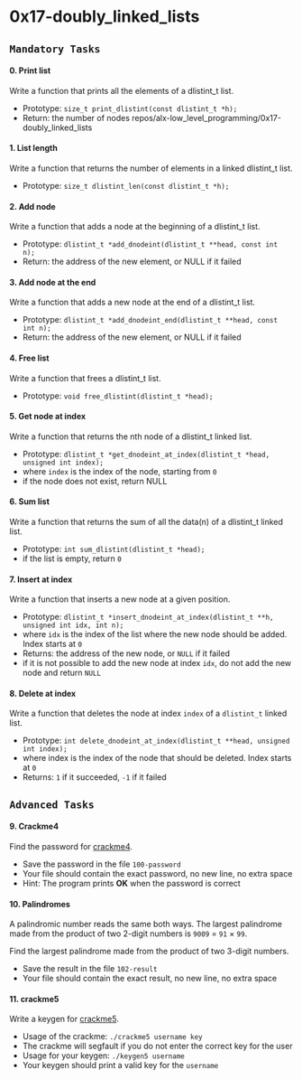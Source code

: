 # 0x17-doubly_linked_lists

## __`Mandatory Tasks`__

#### __0. Print list__
Write a function that prints all the elements of a dlistint_t list.
* Prototype: ```size_t print_dlistint(const dlistint_t *h);```
* Return: the number of nodes
repos/alx-low_level_programming/0x17-doubly_linked_lists
#### __1. List length__
Write a function that returns the number of elements in a linked dlistint_t list.
* Prototype: ```size_t dlistint_len(const dlistint_t *h);```

#### __2. Add node__
Write a function that adds a node at the beginning of a dlistint_t list.
* Prototype: ```dlistint_t *add_dnodeint(dlistint_t **head, const int n);```
* Return: the address of the new element, or NULL if it failed

#### __3. Add node at the end__
Write a function that adds a new node at the end of a dlistint_t list.
* Prototype: ```dlistint_t *add_dnodeint_end(dlistint_t **head, const int n);```
* Return: the address of the new element, or NULL if it failed

#### __4. Free list__
Write a function that frees a dlistint_t list.
* Prototype: ```void free_dlistint(dlistint_t *head);```

#### __5. Get node at index__
Write a function that returns the nth node of a dlistint_t linked list.
* Prototype: ```dlistint_t *get_dnodeint_at_index(dlistint_t *head, unsigned int index);```
* where ```index``` is the index of the node, starting from ```0```
* if the node does not exist, return NULL

#### __6. Sum list__
Write a function that returns the sum of all the data(n) of a dlistint_t linked list.
* Prototype: ```int sum_dlistint(dlistint_t *head);```
* if the list is empty, return ```0```

#### __7. Insert at index__
Write a function that inserts a new node at a given position.
* Prototype: ```dlistint_t *insert_dnodeint_at_index(dlistint_t **h, unsigned int idx, int n);```
* where `idx` is the index of the list where the new node should be added. Index starts at `0`
* Returns: the address of the new node, or `NULL` if it failed
* if it is not possible to add the new node at index `idx`, do not add the new node and return `NULL`

#### __8. Delete at index__
Write a function that deletes the node at index `index` of a `dlistint_t` linked list.

* Prototype: ```int delete_dnodeint_at_index(dlistint_t **head, unsigned int index);```
* where index is the index of the node that should be deleted. Index starts at `0`
* Returns: `1` if it succeeded, `-1` if it failed

## __`Advanced Tasks`__

#### __9. Crackme4__
Find the password for [crackme4](https://github.com/holbertonschool/0x17.c).
* Save the password in the file `100-password`
* Your file should contain the exact password, no new line, no extra space
* Hint: The program prints __OK__ when the password is correct

#### __10. Palindromes__
A palindromic number reads the same both ways. The largest palindrome made from the product of two 2-digit numbers is `9009` = `91` × `99`.

Find the largest palindrome made from the product of two 3-digit numbers.

* Save the result in the file `102-result`
* Your file should contain the exact result, no new line, no extra space

#### __11. crackme5__
Write a keygen for [crackme5](https://github.com/holbertonschool/0x17.c).
* Usage of the crackme: `./crackme5 username key`
* The crackme will segfault if you do not enter the correct key for the user
* Usage for your keygen: `./keygen5 username`
* Your keygen should print a valid key for the `username`

